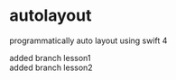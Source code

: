 # autolayout
programmatically auto layout using swift 4

added branch lesson1 <br />
added branch lesson2
